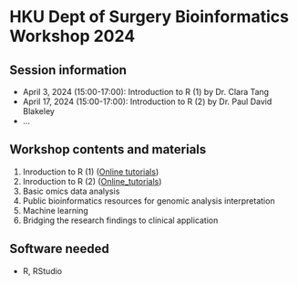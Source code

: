 # HKU Dept of Surgery Bioinformatics Workshop 2024

## Session information
+ April 3, 2024 (15:00-17:00): Introduction to R (1) by Dr. Clara Tang
+ April 17, 2024 (15:00-17:00): Introduction to R (2) by Dr. Paul David Blakeley
+ ...
  
## Workshop contents and materials
1. Inroduction to R (1) ([Online tutorials](1-Introduction-to-R.md))
2. Inroduction to R (2) ([Online_tutorials](Introduction-toR-2_new.md))
3. Basic omics data analysis
4. Public bioinformatics resources for genomic analysis interpretation 
5. Machine learning
6. Bridging the research findings to clinical application

## Software needed
- R, RStudio
